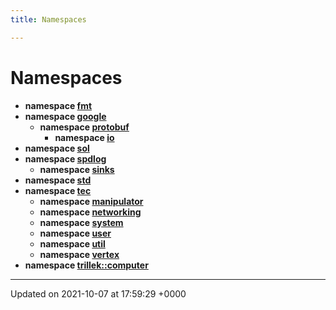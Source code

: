 ```yaml
---
title: Namespaces

---
```


# Namespaces




* **namespace [fmt](/engine/Namespaces/namespacefmt/)** 
* **namespace [google](/engine/Namespaces/namespacegoogle/)** 
    * **namespace [protobuf](/engine/Namespaces/namespacegoogle_1_1protobuf/)** 
        * **namespace [io](/engine/Namespaces/namespacegoogle_1_1protobuf_1_1io/)** 
* **namespace [sol](/engine/Namespaces/namespacesol/)** 
* **namespace [spdlog](/engine/Namespaces/namespacespdlog/)** 
    * **namespace [sinks](/engine/Namespaces/namespacespdlog_1_1sinks/)** 
* **namespace [std](/engine/Namespaces/namespacestd/)** 
* **namespace [tec](/engine/Namespaces/namespacetec/)** 
    * **namespace [manipulator](/engine/Namespaces/namespacetec_1_1manipulator/)** 
    * **namespace [networking](/engine/Namespaces/namespacetec_1_1networking/)** 
    * **namespace [system](/engine/Namespaces/namespacetec_1_1system/)** 
    * **namespace [user](/engine/Namespaces/namespacetec_1_1user/)** 
    * **namespace [util](/engine/Namespaces/namespacetec_1_1util/)** 
    * **namespace [vertex](/engine/Namespaces/namespacetec_1_1vertex/)** 
* **namespace [trillek::computer](/engine/Namespaces/namespacetrillek_1_1computer/)** 



-------------------------------

Updated on 2021-10-07 at 17:59:29 +0000
